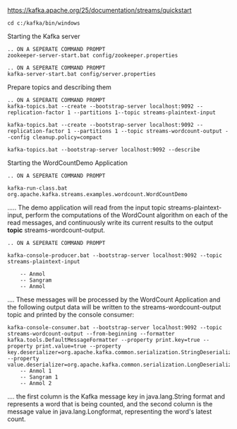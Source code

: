 https://kafka.apache.org/25/documentation/streams/quickstart

	cd c:/kafka/bin/windows

Starting the Kafka server

	.. ON A SEPERATE COMMAND PROMPT
	zookeeper-server-start.bat config/zookeeper.properties 	

	.. ON A SEPERATE COMMAND PROMPT	
	kafka-server-start.bat config/server.properties

Prepare topics and describing them

	.. ON A SEPERATE COMMAND PROMPT
	kafka-topics.bat --create --bootstrap-server localhost:9092 --replication-factor 1 --partitions 1--topic streams-plaintext-input
	
	kafka-topics.bat --create --bootstrap-server localhost:9092 --replication-factor 1 --partitions 1 --topic streams-wordcount-output --config cleanup.policy=compact 
	
	kafka-topics.bat --bootstrap-server localhost:9092 --describe

Starting the WordCountDemo Application

	.. ON A SEPERATE COMMAND PROMPT
	
	kafka-run-class.bat org.apache.kafka.streams.examples.wordcount.WordCountDemo

..... The demo application will read from the input topic streams-plaintext-input, perform the computations of the
WordCount algorithm on each of the read messages, and continuously write its current results to the output <b>topic</b>
streams-wordcount-output.

	.. ON A SEPERATE COMMAND PROMPT
	
	kafka-console-producer.bat --bootstrap-server localhost:9092 --topic streams-plaintext-input
	
		-- Anmol 
		-- Sangram
		-- Anmol

.... These messages will be processed by the WordCount Application and the following output data will be written to the
streams-wordcount-output topic and printed by the console consumer:

	kafka-console-consumer.bat --bootstrap-server localhost:9092 --topic streams-wordcount-output --from-beginning --formatter kafka.tools.DefaultMessageFormatter --property print.key=true --property print.value=true --property key.deserializer=org.apache.kafka.common.serialization.StringDeserializer --property value.deserializer=org.apache.kafka.common.serialization.LongDeserializer 
		-- Anmol 1
		-- Sangram 1
		-- Anmol 2

.... the first column is the Kafka message key in java.lang.String format and represents a word that is being counted,
and the second column is the message value in java.lang.Longformat, representing the word's latest count.